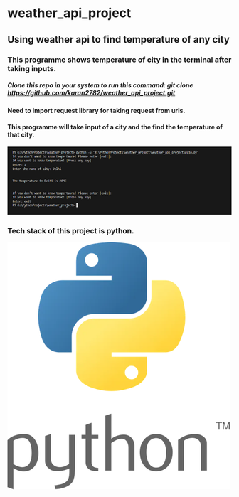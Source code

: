 # weather_api_project

## Using weather api to find temperature of any city

### This programme shows temperature of city in the terminal after taking inputs.

##### Clone this repo in your system to run this command: git clone https://github.com/karan2782/weather_api_project.git

#### Need to import request library for taking request from urls.
#### This programme will take input of a city and the find the temperature of that city.
![App Screenshot](https://github.com/karan2782/weather_api_project/blob/main/Screenshot%202024-02-23%20182833.png)

### Tech stack of this project is python.
![App Screenshot](https://github.com/karan2782/weather_api_project/blob/main/python.webp)

